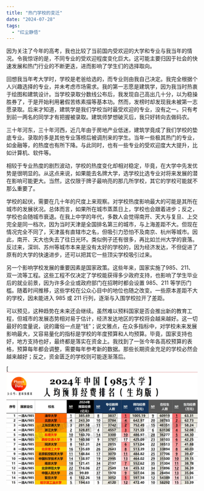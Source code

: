 ```yaml
---
title: "热门学校的变迁"
date: "2024-07-28"
tags: 
  - "红尘静悟"
---
```


因为关注了今年的高考，我也比较了当前国内受欢迎的大学和专业与我当年的情况。令我惊讶的是，不同专业的受欢迎程度变化巨大。这可能主要归因于社会的快速发展和热门行业的不断更迭，进而影响了学生们的选择取向。

回想我当年考大学时，学校是老爸给选的，而专业则由我自己决定。我完全根据个人兴趣选择的专业，并未考虑市场需求。我的第一志愿是建筑学，因为我当时热衷于绘图和建筑设计。当学校录取分数线公布后，我发现自己高出几十分，以为稳操胜券了，于是开始利用暑假苦练素描等基本功。然而，发榜时却发现我未被第一志愿录取。后来才知道，建筑学是我们学校当时最受欢迎的专业，没有之一。只有考到前一两名的同学才有把握被录取。建筑师梦想破灭后，我只好转向去做码农。

三十年河东，三十年河西，近几年由于房地产业低迷，建筑学竟成了我们学校的垫底专业。录取的多是其他专业落榜后被调剂来的学生。当年一些极其热门的专业，如金融等，的热度也有所下降。与此同时，也有一些专业的受欢迎度大大提升，比如计算机、软件等。

相较于专业热度的剧烈波动，学校的热度变化却相对稳定，毕竟，在大学中先发优势是很明显的。从这点来说，如果能去名牌大学，选学校比选专业对将来发展的潜在影响可能更大。当然，这仅限于牌子最响亮的那几所学校，其它的学校可能就不那么重要了。

学校的起伏，需要在几十年的尺度上来观察。对学校热度影响最大的可能是其所在城市的发展状况。总体而言，如果所在城市蒸蒸日上，学校也会跟着进步；反之，学校也会随城市衰退。在我上中学的年代，多数人会觉得南开、天大与复旦、上交完全是同一档次，因为当时天津是全国排名第三的城市，与上海差距不大。但现在情况完全不同了，天津虽有直辖市之名，但吸引力恐怕不及南京、杭州等城市。因此，南开、天大也失去了往日光环。类似例子还有很多，再比如兰州大学的衰落。反过来，深圳、苏州等城市本来是没有太好的学校的，因为经济发达，不但促进了原有的大学的快速进步，还可以把其它一些顶尖学校吸引过来。

另一个影响学校发展的重要因素是国家政策。这些年来，国家实施了985、211、双一流等工程。这些工程不仅决定了学校能获得多少政府支持，也影响了学生毕业后的就业前景，因为许多企业或政府部门在招聘时都会设置 985、211 等学历门槛。随着时间推移，这些学校在公众心目中的地位也随之改变。一些原本差距不大的学校，因未能进入 985 或 211 行列，逐渐与入围学校拉开了差距。

可以预见，这种趋势在未来还会继续。虽然难以预料国家是否会推出新的教育工程，但城市的发展态势相对易于估计，经济发达地区的学校将会越来越好。这一切最好的度量说，说的庸俗一点是“钱”；说文雅点，在众多指标中，对学校未来发展影响最大，又容易量化的指标是学校的年度预算和人均预算。毕竟，国家支持也好，地方支持也好，最终都是落实在资金上。我找到了一张今年各高校预算的表格，预算每年都会调整，需要每年参考新的数据。那些长期资金充足的学校必然会越来越好；反之，资金匮乏的学校则可能逐渐落后。

[![](image-1.png)
